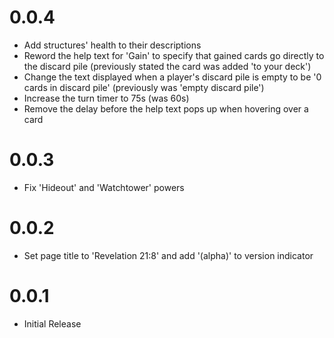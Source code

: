 # 0.0.4
- Add structures' health to their descriptions
- Reword the help text for 'Gain' to specify that gained cards go directly to the discard pile (previously stated the card was added 'to your deck')
- Change the text displayed when a player's discard pile is empty to be '0 cards in discard pile' (previously was 'empty discard pile')
- Increase the turn timer to 75s (was 60s)
- Remove the delay before the help text pops up when hovering over a card

# 0.0.3
- Fix 'Hideout' and 'Watchtower' powers

# 0.0.2
- Set page title to 'Revelation 21:8' and add '(alpha)' to version indicator

# 0.0.1
- Initial Release
